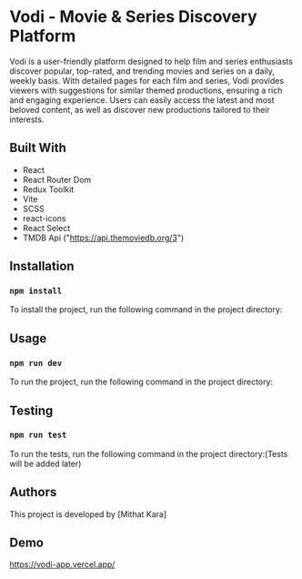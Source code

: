 # Vodi - Movie & Series Discovery Platform

Vodi is a user-friendly platform designed to help film and series enthusiasts discover popular, top-rated, and trending movies and series on a daily, weekly basis. With detailed pages for each film and series, Vodi provides viewers with suggestions for similar themed productions, ensuring a rich and engaging experience. Users can easily access the latest and most beloved content, as well as discover new productions tailored to their interests.

## Built With

- React
- React Router Dom
- Redux Toolkit
- Vite
- SCSS
- react-icons
- React Select
- TMDB Api ("https://api.themoviedb.org/3")

## Installation
### `npm install`
To install the project, run the following command in the project directory:

## Usage
### `npm run dev`
To run the project, run the following command in the project directory:


## Testing
### `npm run test`
To run the tests, run the following command in the project directory:(Tests will be added later)

## Authors
This project is developed by [Mithat Kara]


## Demo

https://vodi-app.vercel.app/
